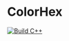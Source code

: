 # ColorHex
[![Build C++](https://github.com/cjhet02/ColorHex/actions/workflows/main.yml/badge.svg)](https://github.com/cjhet02/ColorHex/actions/workflows/main.yml)

